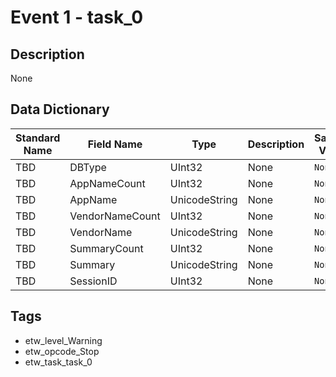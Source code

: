 # Event 1 - task_0

## Description
None

## Data Dictionary
|Standard Name|Field Name|Type|Description|Sample Value|
|---|---|---|---|---|
|TBD|DBType|UInt32|None|`None`|
|TBD|AppNameCount|UInt32|None|`None`|
|TBD|AppName|UnicodeString|None|`None`|
|TBD|VendorNameCount|UInt32|None|`None`|
|TBD|VendorName|UnicodeString|None|`None`|
|TBD|SummaryCount|UInt32|None|`None`|
|TBD|Summary|UnicodeString|None|`None`|
|TBD|SessionID|UInt32|None|`None`|

## Tags
* etw_level_Warning
* etw_opcode_Stop
* etw_task_task_0